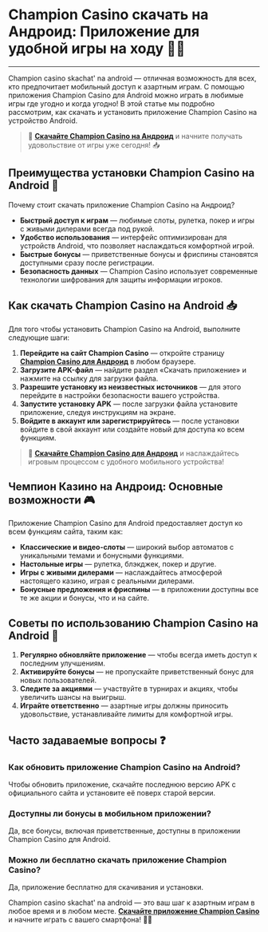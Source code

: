 # Champion Casino скачать на Андроид: Приложение для удобной игры на ходу 📲🎰

---

Champion casino skachat' na android — отличная возможность для всех, кто предпочитает мобильный доступ к азартным играм. С помощью приложения Champion Casino для Android можно играть в любимые игры где угодно и когда угодно! В этой статье мы подробно рассмотрим, как скачать и установить приложение Champion Casino на устройство Android.

> 🔗 **[Скачайте Champion Casino на Андроид](https://temon-gter.cfd/go/lRq?p80412p304504pcc44t17455)** и начните получать удовольствие от игры уже сегодня! 📥

## Преимущества установки Champion Casino на Android 🌟

Почему стоит скачать приложение Champion Casino на Андроид?

- **Быстрый доступ к играм** — любимые слоты, рулетка, покер и игры с живыми дилерами всегда под рукой.
- **Удобство использования** — интерфейс оптимизирован для устройств Android, что позволяет наслаждаться комфортной игрой.
- **Быстрые бонусы** — приветственные бонусы и фриспины становятся доступными сразу после регистрации.
- **Безопасность данных** — Champion Casino использует современные технологии шифрования для защиты информации игроков.

## Как скачать Champion Casino на Android 📥

Для того чтобы установить Champion Casino на Android, выполните следующие шаги:

1. **Перейдите на сайт Champion Casino** — откройте страницу **[Champion Casino для Андроид](https://temon-gter.cfd/go/lRq?p80412p304504pcc44t17455)** в любом браузере.
2. **Загрузите APK-файл** — найдите раздел «Скачать приложение» и нажмите на ссылку для загрузки файла.
3. **Разрешите установку из неизвестных источников** — для этого перейдите в настройки безопасности вашего устройства.
4. **Запустите установку APK** — после загрузки файла установите приложение, следуя инструкциям на экране.
5. **Войдите в аккаунт или зарегистрируйтесь** — после установки войдите в свой аккаунт или создайте новый для доступа ко всем функциям.

> 🔗 **[Скачайте Champion Casino для Андроид](https://temon-gter.cfd/go/lRq?p80412p304504pcc44t17455)** и наслаждайтесь игровым процессом с удобного мобильного устройства!

## Чемпион Казино на Андроид: Основные возможности 🎮

Приложение Champion Casino для Android предоставляет доступ ко всем функциям сайта, таким как:

- **Классические и видео-слоты** — широкий выбор автоматов с уникальными темами и бонусными функциями.
- **Настольные игры** — рулетка, блэкджек, покер и другие.
- **Игры с живыми дилерами** — наслаждайтесь атмосферой настоящего казино, играя с реальными дилерами.
- **Бонусные предложения и фриспины** — в приложении доступны все те же акции и бонусы, что и на сайте.

## Советы по использованию Champion Casino на Android 🎯

1. **Регулярно обновляйте приложение** — чтобы всегда иметь доступ к последним улучшениям.
2. **Активируйте бонусы** — не пропускайте приветственный бонус для новых пользователей.
3. **Следите за акциями** — участвуйте в турнирах и акциях, чтобы увеличить шансы на выигрыш.
4. **Играйте ответственно** — азартные игры должны приносить удовольствие, устанавливайте лимиты для комфортной игры.

## Часто задаваемые вопросы ❓

### Как обновить приложение Champion Casino на Android?
Чтобы обновить приложение, скачайте последнюю версию APK с официального сайта и установите её поверх старой версии.

### Доступны ли бонусы в мобильном приложении?
Да, все бонусы, включая приветственные, доступны в приложении Champion Casino для Android.

### Можно ли бесплатно скачать приложение Champion Casino?
Да, приложение бесплатно для скачивания и установки.

Champion casino skachat' na android — это ваш шаг к азартным играм в любое время и в любом месте. **[Скачайте приложение Champion Casino](https://temon-gter.cfd/go/lRq?p80412p304504pcc44t17455)** и начните играть с вашего смартфона! 📱🎰
